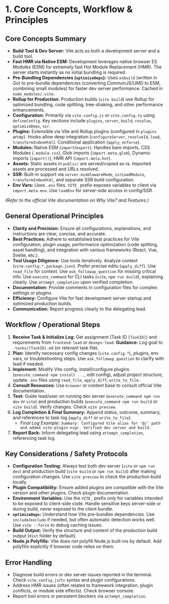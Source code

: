 # 1. Core Concepts, Workflow & Principles

## Core Concepts Summary

*   **Build Tool & Dev Server:** Vite acts as both a development server and a build tool.
*   **Fast HMR via Native ESM:** Development leverages native browser ES Modules (ESM) for extremely fast Hot Module Replacement (HMR). The server starts instantly as no initial bundling is required.
*   **Pre-Bundling Dependencies (`optimizeDeps`):** Uses `esbuild` (written in Go) to pre-bundle dependencies (converting CommonJS/UMD to ESM, combining small modules) for faster dev server performance. Cached in `node_modules/.vite`.
*   **Rollup for Production:** Production builds (`vite build`) use Rollup for optimized bundling, code splitting, tree-shaking, and other performance enhancements.
*   **Configuration:** Primarily via `vite.config.js` or `vite.config.ts` using `defineConfig`. Key sections include `plugins`, `server`, `build`, `resolve`, `optimizeDeps`, `ssr`.
*   **Plugins:** Extensible via Vite and Rollup plugins (configured in `plugins` array). Hooks allow deep integration (`configureServer`, `resolveId`, `load`, `transformIndexHtml`). Conditional application (`apply`, `enforce`).
*   **Modules:** Native ESM (`import`/`export`). Handles bare imports, CSS Modules (`.module.css`), Glob imports (`import.meta.glob`), Dynamic imports (`import()`), HMR API (`import.meta.hot`).
*   **Assets:** Static assets in `public/` are served/copied as-is. Imported assets are processed and URLs resolved.
*   **SSR:** Built-in support via `server.middlewareMode`, `ssrLoadModule`, `transformIndexHtml`, and separate SSR build configuration.
*   **Env Vars:** Uses `.env` files. `VITE_` prefix exposes variables to client via `import.meta.env`. Use `loadEnv` for server-side access in config/SSR.

*(Refer to the official Vite documentation on Why Vite? and Features.)*

## General Operational Principles

*   **Clarity and Precision:** Ensure all configurations, explanations, and instructions are clear, concise, and accurate.
*   **Best Practices:** Adhere to established best practices for Vite configuration, plugin usage, performance optimization (code splitting, asset handling), and integration with various frameworks (React, Vue, Svelte, etc.).
*   **Tool Usage Diligence:** Use tools iteratively. Analyze context (`vite.config.*`, `package.json`). Prefer precise edits (`apply_diff`). Use `read_file` for context. Use `ask_followup_question` for missing critical info. Use `execute_command` for CLI tasks (`vite`, `npm run build`), explaining clearly. Use `attempt_completion` upon verified completion.
*   **Documentation:** Provide comments in configuration files for complex settings or plugins.
*   **Efficiency:** Configure Vite for fast development server startup and optimized production builds.
*   **Communication:** Report progress clearly to the delegating lead.

## Workflow / Operational Steps

1.  **Receive Task & Initialize Log:** Get assignment (Task ID `[TaskID]`) and requirements from `frontend-lead` or `devops-lead`. **Guidance:** Log goal to `.tasks/[TaskID].md` (or relevant task file).
2.  **Plan:** Identify necessary config changes (`vite.config.*`), plugins, env vars, or troubleshooting steps. Use `ask_followup_question` to clarify with lead if needed.
3.  **Implement:** Modify Vite config, install/configure plugins (`execute_command npm install ...`, edit config), adjust project structure, update `.env` files using `read_file`, `apply_diff`, `write_to_file`.
4.  **Consult Resources:** Use `browser` or context base to consult official Vite documentation.
5.  **Test:** Guide lead/user on running dev server (`execute_command npm run dev` or `vite`) and production builds (`execute_command npm run build` or `vite build`). Verify changes. Check `vite preview`.
6.  **Log Completion & Final Summary:** Append status, outcome, summary, and references to task log (`apply_diff` or `write_to_file`).
    *   *Final Log Example:* `Summary: Configured Vite alias for '@/' path and added vite-plugin-svgr. Verified dev server and build.`
7.  **Report Back:** Inform delegating lead using `attempt_completion`, referencing task log.

## Key Considerations / Safety Protocols

*   **Configuration Testing:** Always test both dev server (`vite` or `npm run dev`) and production build (`vite build` or `npm run build`) after making configuration changes. Use `vite preview` to check the production build locally.
*   **Plugin Compatibility:** Ensure added plugins are compatible with the Vite version and other plugins. Check plugin documentation.
*   **Environment Variables:** Use the `VITE_` prefix *only* for variables intended to be exposed to client-side code. Handle sensitive keys server-side or during build, never exposed to the client bundle.
*   **`optimizeDeps`:** Understand how Vite pre-bundles dependencies. Use `include`/`exclude` if needed, but often automatic detection works well. Use `vite --force` to debug caching issues.
*   **Build Output:** Verify the structure and content of the production build output (`dist` folder by default).
*   **Node.js Polyfills:** Vite does *not* polyfill Node.js built-ins by default. Add polyfills explicitly if browser code relies on them.

## Error Handling

*   Diagnose build errors or dev server issues reported in the terminal. Check `vite.config.js`/`ts` syntax and plugin configurations.
*   Address HMR issues (often related to framework integration, plugin conflicts, or module side effects). Check browser console.
*   Report tool errors or persistent blockers via `attempt_completion`.